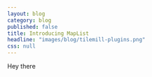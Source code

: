 ```yaml
---
layout: blog
category: blog
published: false
title: Introducing MapList
headline: "images/blog/tilemill-plugins.png"
css: null
---
```


Hey there
